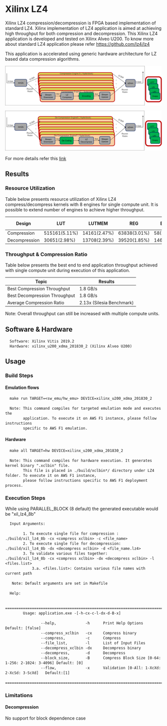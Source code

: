 # Xilinx LZ4  

Xilinx LZ4 compression/decompression is FPGA based implementation of standard LZ4. 
Xilinx implementation of LZ4 application is aimed at achieving high throughput for both compression and decompression.
This Xilinx LZ4 application is developed and tested on Xilinx Alveo U200. To know more about standard LZ4 application please refer https://github.com/lz4/lz4 

This application is accelerated using generic hardware architecture for LZ based data compression algorithms.

![LZx compress select](../../../common/img/lzx_comp.png) <br />

![LZx decompress select](../../../common/img/lzx_decomp.png) <br />

For more details refer this [link](https://gitenterprise.xilinx.com/heeran/xil_lz4/blob/master/README.md)


## Results

### Resource Utilization <br />

Table below presents resource utilization of Xilinx LZ4 compress/decompress
kernels with 8 engines for single compute unit. It is possible to extend number of engines to achieve higher throughput.


| Design | LUT | LUTMEM | REG | BRAM | URAM| DSP | Fmax (MHz) |
| --------------- | --- | ------ | --- | ---- | --- | -----| -----|
| Compression     | 515161(5.11%) | 14161(2.47%)|63838(3.01%)|58(3.20%) | 48(5.00%)|1(0.01%)|300|
| Decompression     | 30651(2.98%) | 13708(2.39%)|39520(1.85%)|146(7.93%)|0|1(0.01%)|300|


### Throughput & Compression Ratio

Table below presents the best end to end application throughput achieved with single compute unit during execution of this application.

| Topic| Results| 
|-------|--------|
|Best Compression Throughput|1.8 GB/s|
|Best Decompression Throughput| 1.8 GB/s |
|Average Compression Ratio| 2.13x (Silesia Benchmark)|

Note: Overall throughput can still be increased with multiple compute units.

## Software & Hardware

```
  Software: Xilinx Vitis 2019.2
  Hardware: xilinx_u200_xdma_201830_2 (Xilinx Alveo U200)
```
 
## Usage


### Build Steps

#### Emulation flows
```
  make run TARGET=<sw_emu/hw_emu> DEVICE=xilinx_u200_xdma_201830_2
  
  Note: This command compiles for targeted emulation mode and executes the
        application. To execute it on AWS F1 instance, please follow instructions
        specific to AWS F1 emulation.
```
#### Hardware

```
  make all TARGET=hw DEVICE=xilinx_u200_xdma_201830_2

  Note: This command compiles for hardware execution. It generates kernel binary ".xclbin" file. 
        This file is placed in ./build/xclbin*/ directory under LZ4 folder. To execute it on AWS F1 instance, 
        please follow instructions specific to AWS F1 deployment process.

```

### Execution Steps

While using PARALLEL_BLOCK (8 default) the generated executable would be
"xil_lz4_8b"

```
  Input Arguments: 
    
        1. To execute single file for compression :  ./build/xil_lz4_8b -cx <compress xclbin> -c <file_name>
        2. To execute single file for decompression: ./build/xil_lz4_8b -dx <decompress xclbin> -d <file_name.lz4>
        3. To validate various files together:       ./build/xil_lz4_8b -cx <compress xclbin> -dx <decompress xclbin> -l <files.list>
            3.a. <files.list>: Contains various file names with current path    
        
   Note: Default arguments are set in Makefile

  Help:

        ===============================================================================================
        Usage: application.exe -[-h-cx-c-l-dx-d-B-x]

                --help,             -h      Print Help Options   Default: [false]
                --compress_xclbin   -cx     Compress binary
                --compress,         -c      Compress
                --file_list,        -l      List of Input Files
                --decompress_xclbin -dx     Decompress binary
                --decompress,       -d      Decompress
                --block_size,       -B      Compress Block Size [0-64: 1-256: 2-1024: 3-4096] Default: [0]
                --flow,             -x      Validation [0-All: 1-XcXd: 2-XcSd: 3-ScXd]   Default:[1]
        ===============================================================================================

```


### Limitations

#### Decompression

No support for block dependence case

